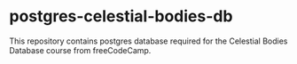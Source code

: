 # postgres-celestial-bodies-db

This repository contains postgres database required for the Celestial Bodies Database course from freeCodeCamp.
